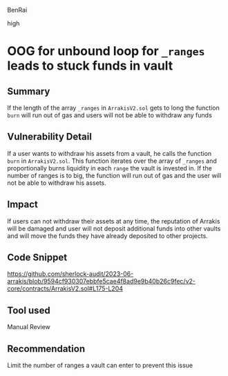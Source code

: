 BenRai

high

# OOG for unbound loop for `_ranges` leads to stuck funds in vault

## Summary
If the length of the array `_ranges` in `ArrakisV2.sol` gets to long the function `burn` will run out of gas and users will not be able to withdraw any funds


## Vulnerability Detail
If a user wants to withdraw his assets from a vault, he calls the function `burn` in `ArrakisV2.sol`. This function iterates over the array of `_ranges` and proportionally burns liquidity in each `range` the vault is invested in. If the number of ranges is to big, the function will run out of gas and the user will not be able to withdraw his assets.  

## Impact
If users can not withdraw their assets at any time, the reputation of Arrakis will be damaged and user will not deposit additional funds into other vaults and will move the funds they have already deposited to other projects.

## Code Snippet
https://github.com/sherlock-audit/2023-06-arrakis/blob/9594cf930307ebbfe5cae4f8ad9e9b40b26c9fec/v2-core/contracts/ArrakisV2.sol#L175-L204


## Tool used

Manual Review

## Recommendation

Limit the number of ranges a vault can enter to prevent this issue
